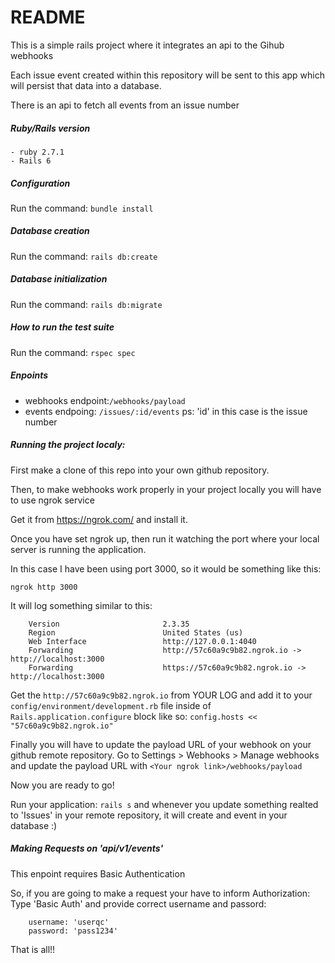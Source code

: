 # README

This is a simple rails project where it integrates an api to the Gihub webhooks

Each issue event created within this repository will be sent to this app which will persist that data into a database.

There is an api to fetch all events from an issue number

##### Ruby/Rails version
    - ruby 2.7.1
    - Rails 6

##### Configuration
Run the command: 
```bundle install```

##### Database creation
Run the command: 
```rails db:create```

##### Database initialization
Run the command:
```rails db:migrate```

##### How to run the test suite
Run the command:
```rspec spec```

##### Enpoints
- webhooks endpoint:```/webhooks/payload```
- events endpoing: ```/issues/:id/events```
    ps: 'id' in this case is the issue number

##### Running the project localy:
First make a clone of this repo into your own github repository.

Then, to make webhooks work properly in your project locally you will have to use ngrok service

Get it from https://ngrok.com/ and install it.

Once you have set ngrok up, then run it watching the port where your local server is running the application. 

In this case I have been using port 3000, so it would be something like this:

```ngrok http 3000```

It will log something similar to this:
```
    Version                       2.3.35                                                                                                                                                                               
    Region                        United States (us)                                                                                                                                                                   
    Web Interface                 http://127.0.0.1:4040                                                                                                                                                                
    Forwarding                    http://57c60a9c9b82.ngrok.io -> http://localhost:3000                                                                                                                                
    Forwarding                    https://57c60a9c9b82.ngrok.io -> http://localhost:3000                                                                                                                               
```

Get the ```http://57c60a9c9b82.ngrok.io``` from YOUR LOG and add it to your ```config/environment/development.rb``` file inside of `Rails.application.configure` block like so: 
``` config.hosts << "57c60a9c9b82.ngrok.io" ```

Finally you will have to update the payload URL of your webhook on your github remote repository. Go to Settings > Webhooks > Manage webhooks and update the payload URL with
```<Your ngrok link>/webhooks/payload```

Now you are ready to go! 

Run your application: ```rails s``` and whenever you update something realted to 'Issues' in your remote repository, it will create and event in your database :)

##### Making Requests on 'api/v1/events'
This enpoint requires Basic Authentication

So, if you are going to make a request your have to inform 
        Authorization: Type 'Basic Auth'
        and provide correct username and passord:

        username: 'userqc'
        password: 'pass1234'

That is all!!

